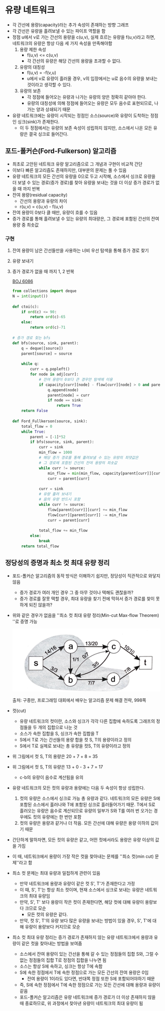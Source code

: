 # 유량 네트워크

- 각 간선에 용량(capacity)라는 추가 속성이 존재하는 방향 그래프
- 각 간선은 유량을 흘려보낼 수 있는 파이프 역할을 함
- 정점 u에서 v로 가는 간선의 용량을 c(u,v), 실제 흐르는 유량을 f(u,v)라고 하면, 네트워크의 유량은 항상 다음 세 가지 속성을 만족해야함
  1. 용량 제한 속성
     - f(u,v) <= c(u,v)
     - 각 간선의 유량은 해당 간선의 용량을 초과할 수 없다.
  2. 유량의 대칭성
     - f(u,v) = -f(v,u)
     - u에서 v로 유량이 흘러올 경우, v의 입장에서는 u로 음수의 유량을 보내는 것이라고 생각할 수 있다.
  3. 유량의 보존
     - 각 정점에 들어오는 유량과 나가는 유량의 양은 정확히 같아야 한다.
     - 유량의 대칭성에 의해 정점에 들어오는 유량은 모두 음수로 표현되므로, 나가는 양과 상쇄되기 때문
- 유량 네트워크에는 유량이 시작되는 정점인 소스(source)와 유량이 도착하는 정점인 싱크(sink)가 존재한다.
  - 이 두 정점에서는 유량의 보존 속성이 성립하지 않지만, 소스에서 나온 모든 유량은 결국 싱크로 들어간다.



## 포드-폴커슨(Ford-Fulkerson) 알고리즘

- 최초로 고안된 네트워크 유량 알고리즘으로 그 개념과 구현이 비교적 간단
- 이보다 빠른 알고리즘도 존재하지만, 대부분의 문제는 풀 수 있음
- 유량 네트워크의 모든 간선의 유량을 0으로 두고 시작해, 소스에서 싱크로 유량을 더 보낼 수 있는 경로(증가 경로)를 찾아 유량을 보내는 것을 더 이상 증가 경로가 없을 때 까지 반복
- 잔여 용량(residual capacity)
  - 간선의 용량과 유량의 차이
  - r(u,v) = c(u,v) - f(u,v)
- 잔여 용량이 0보다 클 때만, 유량이 흐를 수 있음
- 증가 경로를 통해 흘려보낼 수 있는 유량의 최대량은, 그 경로에 포함된 간선의 잔여 용량 중 최솟값

### 구현

1. 잔여 용량이 남은 간선들만을 사용하는 너비 우선 탐색을 통해 증가 경로 찾기

2. 유량 보내기

3. 증가 경로가 없을 때 까지 1, 2 반복

   [BOJ 6086](https://www.acmicpc.net/problem/6086)

   ```python
   from collections import deque
   N = int(input())
   
   def ctoi(c):
       if ord(c) <= 90:
           return ord(c)-65
       else:
           return ord(c)-71
   
   # 증가 경로 찾는 bfs
   def bfs(source, sink, parent):
       q = deque([source])
       parent[source] = source
   
       while q:
           curr = q.popleft()
           for node in adj[curr]:
               # 잔여 용량이 0보다 큰 경우만 탐색에 이용
               if capacity[curr][node] - flow[curr][node] > 0 and parent[node] == -1:
                   q.append(node)
                   parent[node] = curr
                   if node == sink:
                       return True
       return False
   
   def Ford_Fullkerson(source, sink):
       total_flow = 0
       while True:
           parent = [-1]*52
           if bfs(source, sink, parent):
               curr = sink
               min_flow = 1000
               # 해당 증가 경로를 통해 흘려보낼 수 있는 유량의 최댓값은
               # 그 경로에 포함된 간선의 잔여 용량의 최솟값
               while curr != source:
                   min_flow = min(min_flow, capacity[parent[curr]][curr] - flow[parent[curr]][curr])
                   curr = parent[curr]
               
               curr = sink
               # 유량 흘려 보내기
               # 음의 유량 반드시 포함
               while curr != source:
                   flow[parent[curr]][curr] += min_flow
                   flow[curr][parent[curr]] -= min_flow
                   curr = parent[curr]
               
               total_flow += min_flow
           else:
               break
       return total_flow
   ```



## 정당성의 증명과 최소 컷 최대 유량 정리

- 포드-폴커슨 알고리즘의 동작 방식은 이해하기 쉽지만, 정당성이 직관적으로 와닿지 않음

  - 증가 경로가 여러 개인 경우 그 중 아무 것이나 택해도 괜찮을까?
  - 증가 경로를 잘못 택할 경우, 최대 유량을 찾기 전에 막혀서 증가 경로를 찾이 못하게 되진 않을까?

- 위와 같은 경우가 없음을 ''최소 컷 최대 유량 정리(Min-cut Max-flow Theorem) ''로 증명 가능

  ![image-20220218174446200](README.assets/image-20220218174446200.png)

  출처: 구종만, 프로그래밍 대회에서 배우는 알고리즘 문제 해결 전략, 998쪽

- 컷(cut)

  - 유량 네트워크의 컷이란, 소스와 싱크가 각각 다른 집합에 속하도록 그래프의 정점들을 두 개의 집합으로 나눈 것
  - 소스가 속한 집합을 S, 싱크가 속한 집합을 T
  - S에서 T로 가는 간선들의 용량 합을 컷 S, T의 용량이라고 정의
  - S에서 T로 실제로 보내는 총 유량을 컷S, T의 유량이라고 정의

- 위 그림에서 컷 S, T의 용량은 20 + 7 + 8 = 35
- 위 그림에서 컷 S, T의 유량은 13 + 0 - 3 + 7 = 17
  - c-b의 유량이 음수로 계산됨을 유의
- 유량 네트워크의 모든 컷의 유량과 용량에는 다음 두 속성이 항상 성립한다.
  1. 컷의 유량은 소스에서 싱크로 가능 총 유량과 같다. 네트워크의 모든 유량은 S에 포함된 소스에서 흘러나와 T에 포함된 싱크로 흘러들어가기 때문. T에서 S로 흘러오는 유량은 음수로 계산되므로 유량의 일부가 S와 T를 여러 번 오가는 경우에도 컷의 유량에는 한 번만 포함
  2. 컷의 유량은 용량과 같거나 더 작음. 모든 간선에 대해 유량은 용량 이하의 값이기 때문
- 간단하게 말하자면, 모든 컷의 유량은 같고, 어떤 컷에서라도 용량은 유량 이상의 값을 가짐
- 이 때, 네트워크에서 용량이 가장 작은 컷을 찾아내는 문제를 ''최소 컷(min cut) 문제''라고 함
- 최소 컷 문제는 최대 유량과 밀접하게 관련이 있음
  - 만약 네트워크에 용량과 유량이 같은 컷 S', T'가 존재한다고 가정
  - 이 때, S', T'는 항상 최소 컷이며, 현재 소스에서 싱크로 보내는 유량은 네트워크의 최대 유량임
  - 만약, S', T' 보다 용량이 작은 컷이 존재한다면, 해당 컷에 대해 유량이 용량보다 크므로 모순
    - 모든 컷의 유량은 같다.
  - 만약, 컷 S', T'의 유량 보다 많은 유량을 보내는 방법이 있을 경우, S', T'에 대해 유량이 용량보다 커지므로 모순
- 최소 컷 최대 유량 정리는 증가 경로가 존재하지 않는 유량 네트워크에서 용량과 유량이 같은 컷을 찾아내는 방법을 보여줌
  - 소스에서 잔여 용량이 있는 간선을 통해 갈 수 있는 정점들의 집합 S와, 그럴 수 없는 정점들의 집합 T로 정점의 집합을 나누면 됨
  - 소스는 항상 S에 속하고, 싱크는 항상 T에 속함
  - S에 속한 정점에서 T에 속한 정점으로 가는 모든 간선의 잔여 용량은 0임
    - 잔여 용량이 1이라도 있다면, 반대쪽 정점 또한 S에 포함되어야하기 때문
  - 즉, S에 속한 정점에서 T에 속한 정점으로 가는 모든 간선에 대해 용량과 유량이 같음 
  - 포드-폴커슨 알고리즘은 유량 네트워크에 증가 경로가 더 이상 존재하지 않을 때 종료하므로, 위 과정에서 찾아낸 유량이 네트워크의 최대 유량이 됨

